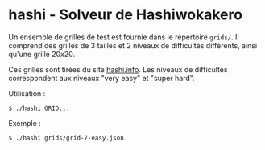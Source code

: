 # hashi - Solveur de Hashiwokakero

Un ensemble de grilles de test est fournie dans le répertoire `grids/`.
Il comprend des grilles de 3 tailles et 2 niveaux de difficultés différents,
ainsi qu'une grille 20x20.

Ces grilles sont tirées du site [hashi.info](https://www.hashi.info/). Les
niveaux de difficultés correspondent aux niveaux "very easy" et "super hard".

Utilisation :

```
$ ./hashi GRID...
```

Exemple :

```
$ ./hashi grids/grid-7-easy.json
```
